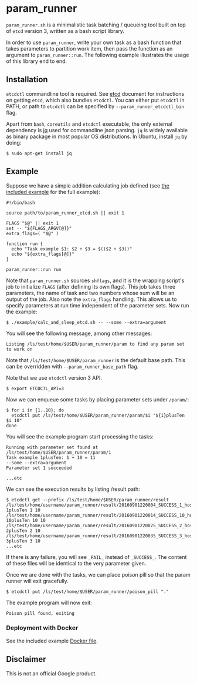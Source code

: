# param_runner

`param_runner.sh` is a minimalistic task batching / queueing tool built on top of `etcd` version 3, written as a bash script library.

In order to use `param_runner`, write your own task as a bash function that takes parameters to partition work item, then pass the function as an argument to `param_runner::run`. The following example illustrates the usage of this library end to end.

## Installation

`etcdctl` commandline tool is required. See [etcd](https://github.com/coreos/etcd) document for instructions on getting `etcd`, which also bundles `etcdctl`. You can either put `etcdctl` in PATH, or path to `etcdctl` can be specified by `--param_runner_etcdctl_bin` flag.

Apart from `bash`, `coreutils` and `etcdctl` executable, the only external dependency is [jq](https://stedolan.github.io/jq/) used for commandline json parsing. `jq` is widely available as binary package in most popular OS distributions. In Ubuntu, install `jq` by doing:

```shell
$ sudo apt-get install jq
```

## Example

Suppose we have a simple addition calculating job defined (see [the included example](example/calc_and_sleep_etcd.sh) for the full example):

```shell
#!/bin/bash

source path/to/param_runner_etcd.sh || exit 1

FLAGS "$@" || exit 1
set -- "${FLAGS_ARGV[@]}"
extra_flags=( "$@" )

function run {
  echo "Task example $1: $2 + $3 = $(($2 + $3))"
  echo "${extra_flags[@]}"
}

param_runner::run run

```

Note that `param_runner.sh` sources `shflags`, and it is the wrapping script's job to initialize `FLAGS` (after defining its own flags). This job takes three parameters, the name of task and two numbers whose sum will be an output of the job. Also note the `extra_flags` handling. This allows us to specify parameters at run time independent of the parameter sets. Now run the example:

```shell
$ ./example/calc_and_sleep_etcd.sh -- --some --extra=argument
```

You will see the following message, among other messages:

```
Listing /ls/test/home/$USER/param_runner/param to find any param set to work on
```

Note that `/ls/test/home/$USER/param_runner` is the default base path. This can be overridden with `--param_runner_base_path` flag.

Note that we use `etcdctl` version 3 API.

```shell
$ export ETCDCTL_API=3
```

Now we can enqueue some tasks by placing parameter sets under `/param/`: 

```shell
$ for i in {1..10}; do
  etcdctl put /ls/test/home/$USER/param_runner/param/$i "${i}plusTen $i 10"
done
```

You will see the example program start processing the tasks:

```
Running with parameter set found at /ls/test/home/$USER/param_runner/param/1
Task example 1plusTen: 1 + 10 = 11
--some --extra=argument
Parameter set 1 succeeded

...etc
```

We can see the execution results by listing /result path:

```shell
$ etcdctl get --prefix /ls/test/home/$USER/param_runner/result
/ls/test/home/username/param_runner/result/20160901220004_SUCCESS_1_hostname_33783
1plusTen 1 10
/ls/test/home/username/param_runner/result/20160901220014_SUCCESS_10_hostname_33783
10plusTen 10 10
/ls/test/home/username/param_runner/result/20160901220025_SUCCESS_2_hostname_33783
2plusTen 2 10
/ls/test/home/username/param_runner/result/20160901220035_SUCCESS_3_hostname_33783
3plusTen 3 10
...etc
```

If there is any failure, you will see `_FAIL_` instead of `_SUCCESS_`. The content of these files will be identical to the very parameter given.

Once we are done with the tasks, we can place poison pill so that the param runner will exit gracefully.

```shell
$ etcdctl put /ls/test/home/$USER/param_runner/poison_pill "."
```

The example program will now exit:

```
Poison pill found, exiting
```

### Deployment with Docker

See the included example [Docker file](Dockerfile.example).

## Disclaimer

This is not an official Google product.
